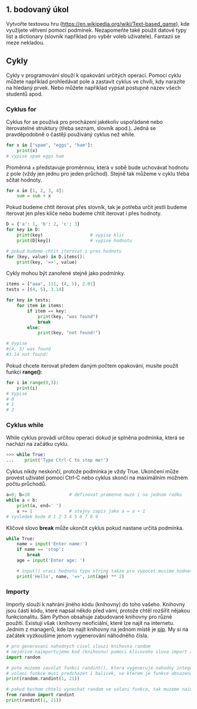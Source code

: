 ## 1. bodovaný úkol
Vytvořte textovou hru (https://en.wikipedia.org/wiki/Text-based_game), kde využijete větvení pomocí podmínek. Nezapomeňte také použít datové typy list a dictionary (slovník například pro vyběr voleb uživatele). Fantazii se meze nekladou.

## Cykly
Cykly v programování slouží k opakování určitých operací. Pomocí cyklu můžete například prohledávat pole a zastavit cyklus ve chvíli, kdy narazíte na hledaný prvek. Nebo můžete například vypsat postupně název všech studentů apod.

### Cyklus for
Cyklus for se používá pro procházení jakékoliv uspořádané nebo iterovatelné struktury (třeba seznam, slovník apod.). Jedná se pravděpodobně o častěji používáný cyklus než while.
```python
for x in ["spam", "eggs", "ham"]:
    print(x)
# vypise spam eggs ham
```

Proměnná `x` představuje proměnnou, která v sobě bude uchovávat hodnotu z pole (vždy jen jednu pro jeden průchod). Stejně tak můžeme v cyklu třeba sčítat hodnoty.
```python
for x in [1, 2, 3, 4]:
    sum = sum + x
```

Pokud budeme chtít iterovat přes slovník, tak je potřeba určit jestli budeme iterovat jen přes klíče nebo budeme chtít iterovat i přes hodnoty.
```python
D = {'a': 1, 'b': 2, 'c': 3}
for key in D:
    print(key)                  # vypise klic
    print(D[key])               # vypise hodnotu

# pokud budeme chtit iterovat i pres hodnotu
for (key, value) in D.items():
    print(key, '=>', value)
```

Cykly mohou být zanořené stejně jako podmínky.
```python
items = ["aaa", 111, (4, 5), 2.01]
tests = [(4, 5), 3.14]

for key in tests:
    for item in items:
        if item == key:
            print(key, "was found")
            break
        else:
            print(key, "not found!")

# Vypise
#(4, 5) was found
#3.14 not found!
```

Pokud chcete iterovat předem daným počtem opakování, musíte použít funkci **range()**:
```python
for i in range(0,3):
    print(i)
# Vypise
# 0
# 1
# 2
```

### Cyklus while
While cyklus provádí určitou operaci dokud je splněna podmínka, která se nachází na začátku cyklu.
```python
>>> while True:
...    print('Type Ctrl-C to stop me!')
```
Cyklus nikdy neskončí, protože podmínka je vždy True. Ukončení může provést uživatel pomocí Ctrl-C nebo cyklus skončí na maximálním možném počtu průchodů.

```python
a=0; b=10               # definovat promenne muze i na jednom radku
while a < b:
    print(a, end=' ')
    a += 1              # stejny zapis jako a = a + 1
# vysledek bude 0 1 2 3 4 5 6 7 8 9
```

Klíčové slovo **break** může ukončit cyklus pokud nastane určitá podmínka.
```python
while True:
    name = input('Enter name:')
    if name == 'stop':
        break
    age = input('Enter age: ')

    # input() vraci hodnotu typu string takze pro vypocet musime hodnotu prevest na integer
    print('Hello', name, '=>', int(age) ** 2)
```



### Importy
Importy slouží k nahrání jiného kódu (knihovny) do toho vašeho. Knihovny jsou části kódu, které napsal někdo před vámi, protože chtěl rozšířit nějakou funkcionalitu. Sám Python obsahuje zabudované knihovny pro různé použití. Existují však i knihovny neoficiální, které lze najít na internetu. Jedním z managerů, kde lze najít knihovny na jednom místě je [pip](https://pypi.org/). My si na začátek vyzkoušíme jenom vygenerování náhodného čísla.
```python
# pro generovani nahodnych cisel slouzi knihovna random
# nejdrive naimportujeme kod (knihovnu) pomoci klicoveho slova import a nazvu knihovny
import random

# pote muzeme zavolat funkci randint(), ktera vygeneruje nahodny integer
# volani funkce musi predchazet i balicek, ve kterem je funkce obsazena (random)
print(random.randint(1, 21))

# pokud bychom chteli vynechat random ve volani funkce, tak muzeme naimportovat jen funkci
from random import randint
print(randint(1, 21))
```


